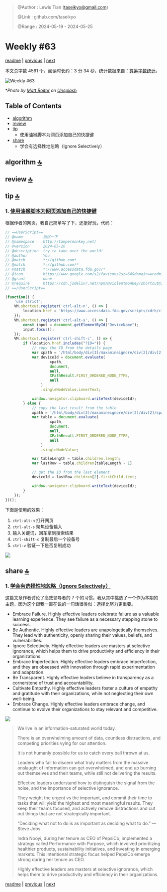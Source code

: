 > @Author  : Lewis Tian (taseikyo@gmail.com)
>
> @Link    : github.com/taseikyo
>
> @Range   : 2024-05-19 - 2024-05-25

# Weekly #63

[readme](../README.md) | [previous](202405W2.md) | [next](202405W4.md)

本文总字数 4561 个，阅读时长约：3 分 34 秒，统计数据来自：[算筹字数统计](http://www.xiqei.com/tools?p=tj)。

![](../images/2024/05/matt-boitor-Of0B3Cc3C2A-unsplash.jpg "Weekly #63")

\**Photo by [Matt Boitor](https://unsplash.com/@mattboitor) on [Unsplash](https://unsplash.com/photos/a-group-of-people-standing-on-top-of-a-sandy-beach-Of0B3Cc3C2A)*

## Table of Contents

- [algorithm](#algorithm-)
- [review](#review-)
- [tip](#tip-)
    - 使用油猴脚本为网页添加自己的快捷键
- [share](#share-)
    - 学会有选择性地忽略（Ignore Selectively）

## algorithm [🔝](#weekly-63)

## review [🔝](#weekly-63)

## tip [🔝](#weekly-63)

### 1. [使用油猴脚本为网页添加自己的快捷键](https://wcedmisten.fyi/post/keyboard-shortcuts-userscripts/)

根据作者的网页，我自己简单写了下，还挺好玩，代码：

```JavaScript
// ==UserScript==
// @name         测试一下
// @namespace    http://tampermonkey.net/
// @version      2024-05-26
// @description  try to take over the world!
// @author       You
// @match        *://github.com*
// @match        *://github.com/*
// @match        *://www.accessdata.fda.gov/*
// @icon         https://www.google.com/s2/favicons?sz=64&domain=wcedmisten.fyi
// @grant        none
// @require      https://cdn.jsdelivr.net/npm/@violentmonkey/shortcut@1
// ==/UserScript==

(function() {
    'use strict';
    VM.shortcut.register('ctrl-alt-n', () => {
        location.href = 'https://www.accessdata.fda.gov/scripts/cdrh/cfdocs/cfPMN/pmn.cfm';
    });
    VM.shortcut.register('ctrl-alt-s', () => {
        const input = document.getElementById("DeviceName");
        input.focus();
    });
    VM.shortcut.register('ctrl-shift-c', () => {
        if (location.href.includes("?ID=")) {
            // copy the ID from the details page
            var xpath = '/html/body/div[3]/maxamineignore/div[2]/div[2]/span[2]/table[2]/tbody/tr/td/table/tbody/tr[2]/td/table/tbody/tr/td/table/tbody/tr[2]/td';
            var deviceId = document.evaluate(
                    xpath,
                    document,
                    null,
                    XPathResult.FIRST_ORDERED_NODE_TYPE,
                    null
                )
                .singleNodeValue.innerText;

            window.navigator.clipboard.writeText(deviceId);
        } else {
            // copy the last result from the table
            xpath = '/html/body/div[3]/maxamineignore/div[2]/div[2]/span[2]/table[2]/tbody/tr/td/table/tbody';
            var table = document.evaluate(
                    xpath,
                    document,
                    null,
                    XPathResult.FIRST_ORDERED_NODE_TYPE,
                    null
                )
                .singleNodeValue;

            var tableLength = table.children.length;
            var lastRow = table.children[tableLength - 1]

            // get the ID from the last element
            deviceId = lastRow.children[2].firstChild.text;

            window.navigator.clipboard.writeText(deviceId);
        }
    });
})();
```

下面是使用的效果：

1. `ctrl-alt-n` 打开网页
2. `ctrl-alt-s` 聚焦设备输入
3. 输入关键词，回车拿到搜索结果
4. `ctrl-shift-c` 复制最后一个设备号
5. `ctrl-v` 验证一下是否复制成功

![](../images/2024/05/shortcut.gif)

## share [🔝](#weekly-63)

### 1. [学会有选择性地忽略（Ignore Selectively）](https://medium.com/illumination/the-7-surprising-yet-inspiring-habits-of-highly-effective-leaders-0155dcfba6ea)

这篇文章作者讨论了高效领导者的 7 个的习惯，我从其中挑选了一个作为本期的主题，因为这个跟我一直在说的一句话很类似：选择比努力更重要。

- Embrace Failure. Highly effective leaders celebrate failure as a valuable learning experience. They see failure as a necessary stepping stone to success.
- Be Authentic. Highly effective leaders are unapologetically themselves. They lead with authenticity, openly sharing their values, beliefs, and vulnerabilities.
- Ignore Selectively. Highly effective leaders are masters at selective ignorance, which helps them to drive productivity and efficiency in their organizations.
- Embrace Imperfection. Highly effective leaders embrace imperfection, and they are obsessed with innovation through rapid experimentation and adaptation.
- Be Transparent. Highly effective leaders believe in transparency as a cornerstone of trust and accountability.
- Cultivate Empathy. Highly effective leaders foster a culture of empathy and gratitude with their organizations, while not neglecting their own well-being.
- Embrace Change. Highly effective leaders embrace change, and continue to evolve their organizations to stay relevant and competitive.

![](../images/2024/05/1_p31F5ydQOXX1p6V8rU26BA.png)

> We live in an information-saturated world today.
>
> There is an overwhelming amount of data, countless distractions, and competing priorities vying for our attention.
>
> It is not humanly possible for us to catch every ball thrown at us.
>
> Leaders who fail to discern what truly matters from the massive onslaught of information can get overwhelmed, and end up burning out themselves and their teams, while still not delivering the results.
>
> Effective leaders understand how to distinguish the signal from the noise, and the importance of selective ignorance.
>
> They weight the urgent vs the important, and commit their time to tasks that will yield the highest and most meaningful results. They keep their teams focused, and actively remove distractions and cut out things that are not strategically important.
>
> “Deciding what not to do is as important as deciding what to do.” — Steve Jobs
>
> Indra Nooyi, during her tenure as CEO of PepsiCo, implemented a strategy called Performance with Purpose, which involved prioritizing healthier products, sustainability initiatives, and investing in emerging markets. This intentional strategic focus helped PepsiCo emerge strong during her tenure as CEO.
>
> Highly effective leaders are masters at selective ignorance, which helps them to drive productivity and efficiency in their organizations.

[readme](../README.md) | [previous](202405W2.md) | [next](202405W4.md)
